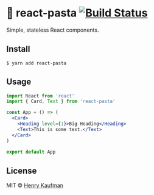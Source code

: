 # 🍝 react-pasta [![Build Status](https://travis-ci.org/hcjk/react-pasta.svg?branch=master)](https://travis-ci.org/hcjk/react-pasta)
Simple, stateless React components.

## Install

```shell
$ yarn add react-pasta
```

## Usage

```jsx
import React from 'react'
import { Card, Text } from 'react-pasta'

const App = () => (
  <Card>
    <Heading level={1}>Big Heading</Heading>
    <Text>This is some text.</Text>
  </Card>
)

export default App
```

## License

MIT © [Henry Kaufman](http://github.com/hcjk)